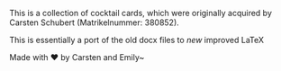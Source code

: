 This is a collection of cocktail cards, which were originally acquired by Carsten
Schubert (Matrikelnummer: 380852). 

This is essentially a port of the old docx files to
*new* improved LaTeX

Made with ❤️ by Carsten and Emily~
